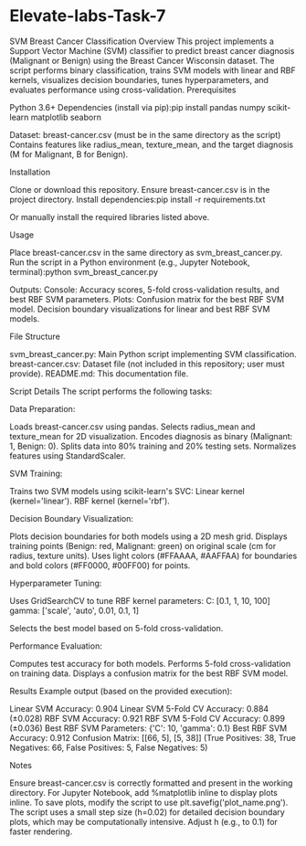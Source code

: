 # Elevate-labs-Task-7

SVM Breast Cancer Classification
Overview
This project implements a Support Vector Machine (SVM) classifier to predict breast cancer diagnosis (Malignant or Benign) using the Breast Cancer Wisconsin dataset. The script performs binary classification, trains SVM models with linear and RBF kernels, visualizes decision boundaries, tunes hyperparameters, and evaluates performance using cross-validation.
Prerequisites

Python 3.6+
Dependencies (install via pip):pip install pandas numpy scikit-learn matplotlib seaborn


Dataset: breast-cancer.csv (must be in the same directory as the script)
Contains features like radius_mean, texture_mean, and the target diagnosis (M for Malignant, B for Benign).



Installation

Clone or download this repository.
Ensure breast-cancer.csv is in the project directory.
Install dependencies:pip install -r requirements.txt

Or manually install the required libraries listed above.

Usage

Place breast-cancer.csv in the same directory as svm_breast_cancer.py.
Run the script in a Python environment (e.g., Jupyter Notebook, terminal):python svm_breast_cancer.py


Outputs:
Console: Accuracy scores, 5-fold cross-validation results, and best RBF SVM parameters.
Plots:
Confusion matrix for the best RBF SVM model.
Decision boundary visualizations for linear and best RBF SVM models.





File Structure

svm_breast_cancer.py: Main Python script implementing SVM classification.
breast-cancer.csv: Dataset file (not included in this repository; user must provide).
README.md: This documentation file.

Script Details
The script performs the following tasks:

Data Preparation:

Loads breast-cancer.csv using pandas.
Selects radius_mean and texture_mean for 2D visualization.
Encodes diagnosis as binary (Malignant: 1, Benign: 0).
Splits data into 80% training and 20% testing sets.
Normalizes features using StandardScaler.


SVM Training:

Trains two SVM models using scikit-learn's SVC:
Linear kernel (kernel='linear').
RBF kernel (kernel='rbf').




Decision Boundary Visualization:

Plots decision boundaries for both models using a 2D mesh grid.
Displays training points (Benign: red, Malignant: green) on original scale (cm for radius, texture units).
Uses light colors (#FFAAAA, #AAFFAA) for boundaries and bold colors (#FF0000, #00FF00) for points.


Hyperparameter Tuning:

Uses GridSearchCV to tune RBF kernel parameters:
C: [0.1, 1, 10, 100]
gamma: ['scale', 'auto', 0.01, 0.1, 1]


Selects the best model based on 5-fold cross-validation.


Performance Evaluation:

Computes test accuracy for both models.
Performs 5-fold cross-validation on training data.
Displays a confusion matrix for the best RBF SVM model.



Results
Example output (based on the provided execution):

Linear SVM Accuracy: 0.904
Linear SVM 5-Fold CV Accuracy: 0.884 (±0.028)
RBF SVM Accuracy: 0.921
RBF SVM 5-Fold CV Accuracy: 0.899 (±0.036)
Best RBF SVM Parameters: {'C': 10, 'gamma': 0.1}
Best RBF SVM Accuracy: 0.912
Confusion Matrix: [[66, 5], [5, 38]] (True Positives: 38, True Negatives: 66, False Positives: 5, False Negatives: 5)

Notes

Ensure breast-cancer.csv is correctly formatted and present in the working directory.
For Jupyter Notebook, add %matplotlib inline to display plots inline.
To save plots, modify the script to use plt.savefig('plot_name.png').
The script uses a small step size (h=0.02) for detailed decision boundary plots, which may be computationally intensive. Adjust h (e.g., to 0.1) for faster rendering.
